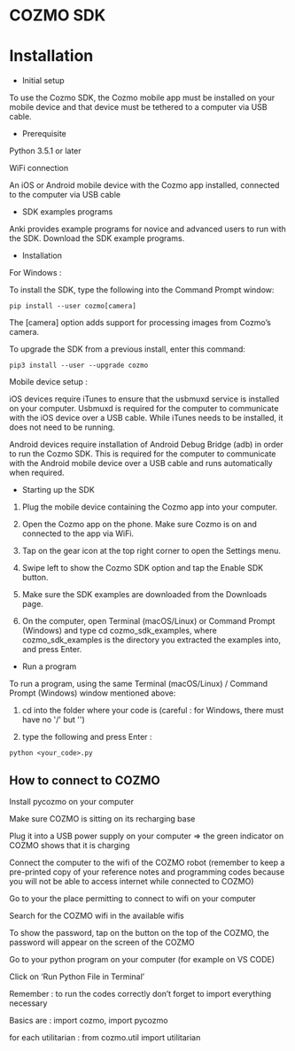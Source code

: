 # COZMO SDK

# Installation

- Initial setup

To use the Cozmo SDK, the Cozmo mobile app must be installed on your mobile device and that device must be tethered to a computer via USB cable.

- Prerequisite

Python 3.5.1 or later

WiFi connection

An iOS or Android mobile device with the Cozmo app installed, connected to the computer via USB cable

- SDK examples programs

Anki provides example programs for novice and advanced users to run with the SDK. Download the SDK example programs.

- Installation 

For Windows : 

To install the SDK, type the following into the Command Prompt window:

```
pip install --user cozmo[camera]
```

The [camera] option adds support for processing images from Cozmo’s camera.

To upgrade the SDK from a previous install, enter this command:

``` 
pip3 install --user --upgrade cozmo
```

Mobile device setup : 

iOS devices require iTunes to ensure that the usbmuxd service is installed on your computer. Usbmuxd is required for the computer to communicate with the iOS device over a USB cable. While iTunes needs to be installed, it does not need to be running.

Android devices require installation of Android Debug Bridge (adb) in order to run the Cozmo SDK. This is required for the computer to communicate with the Android mobile device over a USB cable and runs automatically when required.

- Starting up the SDK

1. Plug the mobile device containing the Cozmo app into your computer.

2. Open the Cozmo app on the phone. Make sure Cozmo is on and connected to the app via WiFi.

3. Tap on the gear icon at the top right corner to open the Settings menu.

4. Swipe left to show the Cozmo SDK option and tap the Enable SDK button.

5. Make sure the SDK examples are downloaded from the Downloads page.

6. On the computer, open Terminal (macOS/Linux) or Command Prompt (Windows) and type cd cozmo_sdk_examples, where cozmo_sdk_examples is the directory you extracted the examples into, and press Enter.

- Run a program 

To run a program, using the same Terminal (macOS/Linux) / Command Prompt (Windows) window mentioned above:

1. cd into the folder where your code is (careful : for Windows, there must have no '/' but '\')

2. type the following and press Enter : 
``` 
python <your_code>.py
```

## How to connect to COZMO 

Install pycozmo on your computer

Make sure COZMO is sitting on its recharging base

Plug it into a USB power supply on your computer => the green indicator on COZMO shows that it is charging 

Connect the computer to the wifi of the COZMO robot (remember to keep a pre-printed copy of your reference notes and programming codes because you will not be able to access internet while connected to COZMO)

Go to your the place permitting to connect to wifi on your computer 

Search for the COZMO wifi in the available wifis

To show the password, tap on the button on the top of the COZMO, the password will appear on the screen of the COZMO

Go to your python program on your computer (for example on VS CODE) 

Click on ‘Run Python File in Terminal’

Remember : to run the codes correctly don’t forget to import everything necessary 

Basics are : import cozmo, import pycozmo

for each utilitarian : from cozmo.util import utilitarian

